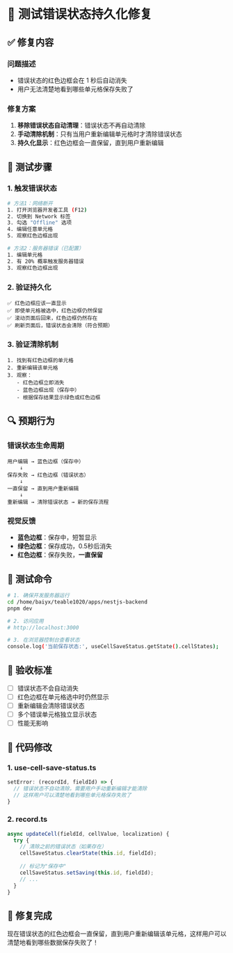 # 🧪 测试错误状态持久化修复

## ✅ 修复内容

### 问题描述
- 错误状态的红色边框会在 1 秒后自动消失
- 用户无法清楚地看到哪些单元格保存失败了

### 修复方案
1. **移除错误状态自动清理**：错误状态不再自动清除
2. **手动清除机制**：只有当用户重新编辑单元格时才清除错误状态
3. **持久化显示**：红色边框会一直保留，直到用户重新编辑

## 🎯 测试步骤

### 1. 触发错误状态
```bash
# 方法1：网络断开
1. 打开浏览器开发者工具 (F12)
2. 切换到 Network 标签
3. 勾选 "Offline" 选项
4. 编辑任意单元格
5. 观察红色边框出现

# 方法2：服务器错误（已配置）
1. 编辑单元格
2. 有 20% 概率触发服务器错误
3. 观察红色边框出现
```

### 2. 验证持久化
```
✅ 红色边框应该一直显示
✅ 即使单元格被选中，红色边框仍然保留
✅ 滚动页面后回来，红色边框仍然存在
✅ 刷新页面后，错误状态会清除（符合预期）
```

### 3. 验证清除机制
```
1. 找到有红色边框的单元格
2. 重新编辑该单元格
3. 观察：
   - 红色边框立即消失
   - 蓝色边框出现（保存中）
   - 根据保存结果显示绿色或红色边框
```

## 🔍 预期行为

### 错误状态生命周期
```
用户编辑 → 蓝色边框（保存中）
    ↓
保存失败 → 红色边框（错误状态）
    ↓
一直保留 → 直到用户重新编辑
    ↓
重新编辑 → 清除错误状态 → 新的保存流程
```

### 视觉反馈
- **蓝色边框**：保存中，短暂显示
- **绿色边框**：保存成功，0.5秒后消失
- **红色边框**：保存失败，**一直保留**

## 🚀 测试命令

```bash
# 1. 确保开发服务器运行
cd /home/baiyx/teable1020/apps/nestjs-backend
pnpm dev

# 2. 访问应用
# http://localhost:3000

# 3. 在浏览器控制台查看状态
console.log('当前保存状态:', useCellSaveStatus.getState().cellStates);
```

## 📝 验收标准

- [ ] 错误状态不会自动消失
- [ ] 红色边框在单元格选中时仍然显示
- [ ] 重新编辑会清除错误状态
- [ ] 多个错误单元格独立显示状态
- [ ] 性能无影响

## 🔧 代码修改

### 1. use-cell-save-status.ts
```typescript
setError: (recordId, fieldId) => {
  // 错误状态不自动清除，需要用户手动重新编辑才能清除
  // 这样用户可以清楚地看到哪些单元格保存失败了
}
```

### 2. record.ts
```typescript
async updateCell(fieldId, cellValue, localization) {
  try {
    // 清除之前的错误状态（如果存在）
    cellSaveStatus.clearState(this.id, fieldId);
    
    // 标记为"保存中"
    cellSaveStatus.setSaving(this.id, fieldId);
    // ...
  }
}
```

## 🎉 修复完成

现在错误状态的红色边框会一直保留，直到用户重新编辑该单元格，这样用户可以清楚地看到哪些数据保存失败了！
